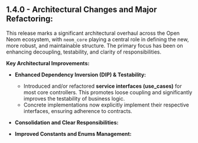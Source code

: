 ## 1.4.0 - Architectural Changes and Major Refactoring:

This release marks a significant architectural overhaul across the Open Neom ecosystem, with `neom_core` playing a central role in defining the new, more robust, and maintainable structure. The primary focus has been on enhancing decoupling, testability, and clarity of responsibilities.

**Key Architectural Improvements:**

* **Enhanced Dependency Inversion (DIP) & Testability:**
    * Introduced and/or refactored **service interfaces (use_cases)** for most core controllers. This promotes loose coupling and significantly improves the testability of business logic.
    * Concrete implementations now explicitly implement their respective interfaces, ensuring adherence to contracts.

* **Consolidation and Clear Responsibilities:**
* **Improved Constants and Enums Management:**